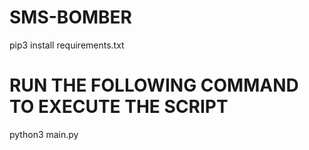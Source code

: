 # SMS-BOMBER
pip3 install requirements.txt

# RUN THE FOLLOWING COMMAND TO EXECUTE THE SCRIPT

python3 main.py
